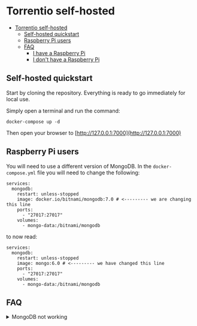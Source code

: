 # Torrentio self-hosted

- [Torrentio self-hosted](#torrentio-self-hosted)
  - [Self-hosted quickstart](#self-hosted-quickstart)
  - [Raspberry Pi users](#raspberry-pi-users)
  - [FAQ](#faq)
    - [I have a Raspberry Pi](#i-have-a-raspberry-pi)
    - [I don't have a Raspberry Pi](#i-dont-have-a-raspberry-pi)

## Self-hosted quickstart

Start by cloning the repository. Everything is ready to go immediately for local use.

Simply open a terminal and run the command:

```
docker-compose up -d
```

Then open your browser to [http://127.0.0.1:7000](http://127.0.0.1:7000)

## Raspberry Pi users

You will need to use a different version of MongoDB. In the `docker-compose.yml` file you will need to change the following:

```
services:
  mongodb:
    restart: unless-stopped
    image: docker.io/bitnami/mongodb:7.0 # <--------- we are changing this line
    ports:
      - "27017:27017"
    volumes:
      - mongo-data:/bitnami/mongodb
```

to now read:

```
services:
  mongodb:
    restart: unless-stopped
    image: mongo:6.0 # <--------- we have changed this line
    ports:
      - "27017:27017"
    volumes:
      - mongo-data:/bitnami/mongodb
```


## FAQ

<details>
<summary>MongoDB not working</summary>

### I have a Raspberry Pi

You need to switch to a `linux/arm64` compatible image. Please see [Raspberry Pi users](#raspberry-pi-users)

### I don't have a Raspberry Pi

You may have an incompatible CPU. Try the following command:

`lscpu | grep avx` or `grep avx /proc/cpuinfo`

If you get a return value that contains `avx` or `avx2` such as: `flags : fpu ... sse sse2 ss syscall nx pdpe1gb rdtscp ... aes xsave avx avx2 hypervisor lahf_lm arat tsc_adjust xsaveopt` then your CPU is compatible and you should open an issue.

If you get nothing back from the above two commands, your CPU is incompatible with MongoDB newer than version 4.

Change the image to be:

```
services:
  mongodb:
    restart: unless-stopped
    image: docker.io/bitnami/mongodb:7.0 # <--------- we are changing this line
    ports:
      - "27017:27017"
    volumes:
      - mongo-data:/bitnami/mongodb
```

to now read:

```
services:
  mongodb:
    restart: unless-stopped
    image: mongo:4.4.6 # <--------- we have changed this line
    ports:
      - "27017:27017"
    volumes:
      - mongo-data:/bitnami/mongodb
```

</details>
